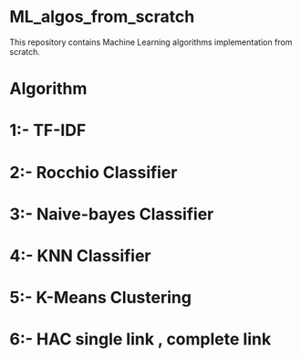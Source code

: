 # ML_algos_from_scratch
This repository contains Machine Learning algorithms implementation from scratch.

# Algorithm
# 1:- TF-IDF
# 2:- Rocchio Classifier
# 3:- Naive-bayes Classifier
# 4:- KNN Classifier
# 5:- K-Means Clustering
# 6:- HAC single link , complete link
